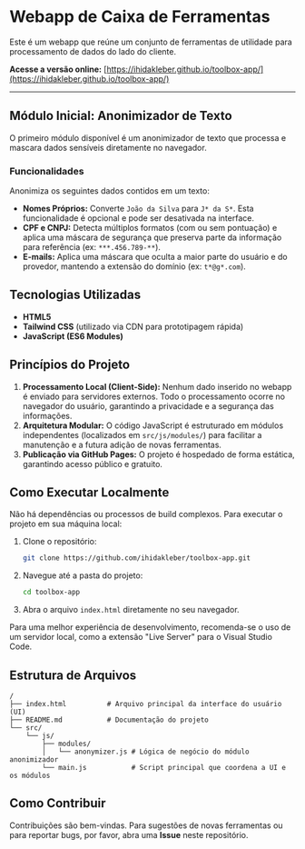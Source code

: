 # Webapp de Caixa de Ferramentas

Este é um webapp que reúne um conjunto de ferramentas de utilidade para processamento de dados do lado do cliente.

**Acesse a versão online:** [https://ihidakleber.github.io/toolbox-app/](https://ihidakleber.github.io/toolbox-app/)


---

## Módulo Inicial: Anonimizador de Texto

O primeiro módulo disponível é um anonimizador de texto que processa e mascara dados sensíveis diretamente no navegador.

### Funcionalidades

Anonimiza os seguintes dados contidos em um texto:

*   **Nomes Próprios:** Converte `João da Silva` para `J* da S*`. Esta funcionalidade é opcional e pode ser desativada na interface.
*   **CPF e CNPJ:** Detecta múltiplos formatos (com ou sem pontuação) e aplica uma máscara de segurança que preserva parte da informação para referência (ex: `***.456.789-**`).
*   **E-mails:** Aplica uma máscara que oculta a maior parte do usuário e do provedor, mantendo a extensão do domínio (ex: `t*@g*.com`).

## Tecnologias Utilizadas

*   **HTML5**
*   **Tailwind CSS** (utilizado via CDN para prototipagem rápida)
*   **JavaScript (ES6 Modules)**

## Princípios do Projeto

1.  **Processamento Local (Client-Side):** Nenhum dado inserido no webapp é enviado para servidores externos. Todo o processamento ocorre no navegador do usuário, garantindo a privacidade e a segurança das informações.
2.  **Arquitetura Modular:** O código JavaScript é estruturado em módulos independentes (localizados em `src/js/modules/`) para facilitar a manutenção e a futura adição de novas ferramentas.
3.  **Publicação via GitHub Pages:** O projeto é hospedado de forma estática, garantindo acesso público e gratuito.

## Como Executar Localmente

Não há dependências ou processos de build complexos. Para executar o projeto em sua máquina local:

1.  Clone o repositório:
    ```bash
    git clone https://github.com/ihidakleber/toolbox-app.git
    ```
2.  Navegue até a pasta do projeto:
    ```bash
    cd toolbox-app
    ```
3.  Abra o arquivo `index.html` diretamente no seu navegador.

Para uma melhor experiência de desenvolvimento, recomenda-se o uso de um servidor local, como a extensão "Live Server" para o Visual Studio Code.

## Estrutura de Arquivos

```
/
├── index.html          # Arquivo principal da interface do usuário (UI)
├── README.md           # Documentação do projeto
└── src/
    └── js/
        ├── modules/
        │   └── anonymizer.js # Lógica de negócio do módulo anonimizador
        └── main.js           # Script principal que coordena a UI e os módulos
```

## Como Contribuir

Contribuições são bem-vindas. Para sugestões de novas ferramentas ou para reportar bugs, por favor, abra uma **Issue** neste repositório.